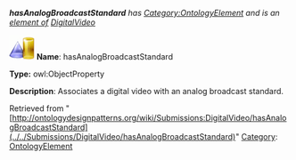 ___hasAnalogBroadcastStandard__ has [Category:OntologyElement](../../Category/OntologyElement "Category:OntologyElement") and is an [element of](../../Property/ElementOf "Property:ElementOf") [DigitalVideo](../../Submissions/DigitalVideo "Submissions:DigitalVideo")_


  




[![ObjectProperty](../../images/thumb/c/c3/ObjectProperty.gif/45px-ObjectProperty.gif)](../../Image/ObjectProperty.gif "ObjectProperty")
__Name__: hasAnalogBroadcastStandard 


__Type:__ owl:ObjectProperty 


__Description__: Associates a digital video with an analog broadcast standard. 





Retrieved from "[http://ontologydesignpatterns.org/wiki/Submissions:DigitalVideo/hasAnalogBroadcastStandard](../../Submissions/DigitalVideo/hasAnalogBroadcastStandard)"
 [Category](http://ontologydesignpatterns.org/wiki/Special:Categories "Special:Categories"): [OntologyElement](../../Category/OntologyElement "Category:OntologyElement")